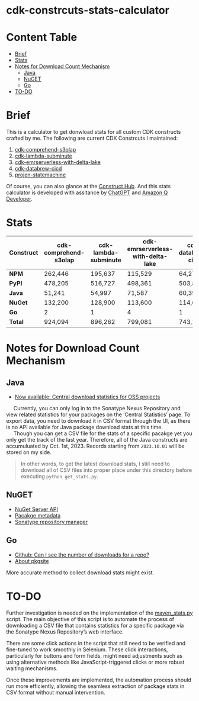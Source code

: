 # cdk-constrcuts-stats-calculator
# Content Table
* [Brief](#brief)
* [Stats](#stats)
* [Notes for Download Count Mechanism](#notes-for-download-count-mechanism)
    * [Java](#java)
    * [NuGET](#nuget)
    * [Go](#go)
* [TO-DO](#to-do)

# Brief
This is a calculator to get donwload stats for all custom CDK constructs crafted by me. The following are current CDK Constrcuts I maintained:
1. [cdk-comprehend-s3olap](https://github.com/HsiehShuJeng/cdk-comprehend-s3olap)
2. [cdk-lambda-subminute](https://github.com/HsiehShuJeng/cdk-lambda-subminute)
3. [cdk-emrserverless-with-delta-lake](https://github.com/HsiehShuJeng/cdk-emrserverless-with-delta-lake)
4. [cdk-databrew-cicd](https://github.com/HsiehShuJeng/cdk-databrew-cicd)
5. [projen-statemachine](https://github.com/HsiehShuJeng/projen-simple)

Of course, you can also glance at the [Construct Hub](https://constructs.dev/search?q=scott.hsieh&offset=0). And this stats calculator is developed with assitance by [ChatGPT](https://openai.com/chatgpt/) and [Amazon Q Developer](https://aws.amazon.com/tw/q/developer/).


# Stats
| Construct                 | cdk-comprehend-s3olap | cdk-lambda-subminute | cdk-emrserverless-with-delta-lake | cdk-databrew-cicd | projen-statemachine | **Total** |
|---------------------------|-----------------------|-----------------------|-----------------------|-----------------------|-----------------------|---------|
| **NPM**               | 262,446 | 195,637 | 115,529 | 64,279 | 81,805 | 719,696 |
| **PyPI**               | 478,205 | 516,727 | 498,361 | 503,844 | 414,554 | 2,411,691 |
| **Java**               | 51,241 | 54,997 | 71,587 | 60,393 | 73,626 | 311,844 |
| **NuGet**               | 132,200 | 128,900 | 113,600 | 114,600 | 129,600 | 618,900 |
| **Go**               | 2 | 1 | 4 | 1 | 1 | 9 |
| **Total**                 | 924,094 | 896,262 | 799,081 | 743,117 | 699,586 | 4,062,140 |

# Notes for Download Count Mechanism
## Java
* [Now available: Central download statistics for OSS projects](https://www.sonatype.com/blog/2010/12/now-available-central-download-statistics-for-oss-projects)

&nbsp;&nbsp;&nbsp;&nbsp;&nbsp;Currently, you can only log in to the Sonatype Nexus Repository and view related statistics for your packages on the ‘Central Statistics’ page. To export data, you need to download it in CSV format through the UI, as there is no API available for Java package download stats at this time.  
&nbsp;&nbsp;&nbsp;&nbsp;&nbsp;Though you can get a CSV file for the stats of a specific pacakge yet you only get the track of the last year. Therefore, all of the Java constructs are accumuluated by Oct. 1st, 2023. Records starting from `2023.10.01` will be stored on my side.  

> In other words, to get the latest download stats, I still need to download all of CSV files into proper place under this directory before executing `python get_stats.py`.

## NuGET
* [NuGet Server API](https://learn.microsoft.com/en-us/nuget/api/overview)
* [Pacakge metadata](https://learn.microsoft.com/en-us/nuget/api/registration-base-url-resource)
* [Sonatype repository manager](https://s01.oss.sonatype.org/)

## Go
* [Github: Can I see the number of downloads for a repo?](https://stackoverflow.com/questions/4338358/github-can-i-see-the-number-of-downloads-for-a-repo)
* [About pkgsite](https://pkg.go.dev/about#best-practices)

More accurate method to collect download stats might exist.

# TO-DO
Further investigation is needed on the implementation of the [maven_stats.py](./maven_stats.py) script. The main objective of this script is to automate the process of downloading a CSV file that contains statistics for a specific package via the Sonatype Nexus Repository’s web interface.

There are some click actions in the script that still need to be verified and fine-tuned to work smoothly in Selenium. These click interactions, particularly for buttons and form fields, might need adjustments such as using alternative methods like JavaScript-triggered clicks or more robust waiting mechanisms.

Once these improvements are implemented, the automation process should run more efficiently, allowing the seamless extraction of package stats in CSV format without manual intervention.